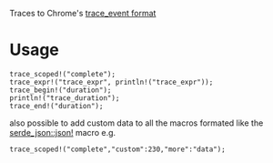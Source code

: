 Traces to Chrome's [trace_event format](https://docs.google.com/document/d/1CvAClvFfyA5R-PhYUmn5OOQtYMH4h6I0nSsKchNAySU/preview)

# Usage
    trace_scoped!("complete");
    trace_expr!("trace_expr", println!("trace_expr"));
    trace_begin!("duration");
    println!("trace_duration");
    trace_end!("duration");
also possible to add custom data to all the macros formated like 
the [serde_json::json!](https://docs.serde.rs/serde_json/macro.json.html) macro e.g.

    trace_scoped!("complete","custom":230,"more":"data");
